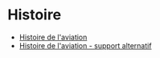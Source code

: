 # Histoire

* [Histoire de l'aviation](../themes/support/histoire-mpo.pdf)
* [Histoire de l'aviation - support alternatif](../themes/support/Histoire_slides.pdf)


